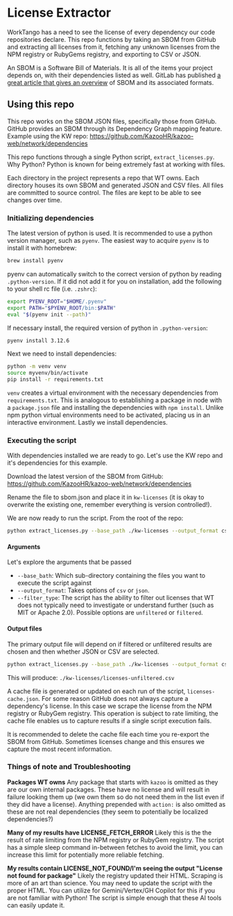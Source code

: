 # License Extractor

WorkTango has a need to see the license of every dependency our code repositories declare. This repo functions by taking an SBOM from GitHub and extracting all licenses from it, fetching any unknown licenses from the NPM registry or RubyGems registry, and exporting to CSV or JSON.

An SBOM is a Software Bill of Materials. It is all of the items your project depends on, with their dependencies listed as well. GitLab has published [a great article that gives an overview](https://about.gitlab.com/blog/2022/10/25/the-ultimate-guide-to-sboms/) of SBOM and its associated formats.

## Using this repo

This repo works on the SBOM JSON files, specifically those from GitHub. GitHub provides an SBOM through its Dependency Graph mapping feature. Example using the KW repo: https://github.com/KazooHR/kazoo-web/network/dependencies

This repo functions through a single Python script, `extract_licenses.py`. Why Python? Python is known for being extremely fast at working with files.

Each directory in the project represents a repo that WT owns. Each directory houses its own SBOM and generated JSON and  CSV files. All files are committed to source control. The files are kept to be able to see changes over time.

### Initializing dependencies
The latest version of python is used. It is recommended to use a python version manager, such as `pyenv`. The easiest way to acquire `pyenv` is to install it with homebrew:

```bash
brew install pyenv
```

pyenv can automatically switch to the correct version of python by reading `.python-version`. If it did not add it for you on installation, add the following to your shell rc file (i.e. `.zshrc`):

```zsh
export PYENV_ROOT="$HOME/.pyenv"
export PATH="$PYENV_ROOT/bin:$PATH"
eval "$(pyenv init --path)"
```

If necessary install, the required version of python in `.python-version`:
```bash
pyenv install 3.12.6
```

Next we need to install dependencies:
```bash
python -m venv venv
source myvenv/bin/activate
pip install -r requirements.txt
```

`venv` creates a virtual environment with the necessary dependencies from `requirements.txt`. This is analogous to establishing a package in node with a `package.json` file and installing the dependencies with `npm install`. Unlike npm python virtual environments need to be activated, placing us in an interactive environment. Lastly we install dependencies.

### Executing the script
With dependencies installed we are ready to go. Let's use the KW repo and it's dependencies for this example.

Download the latest version of the SBOM from GitHub: https://github.com/KazooHR/kazoo-web/network/dependencies

Rename the file to sbom.json and place it in `kw-licenses` (it is okay to overwrite the existing one, remember everything is version controlled!).

We are now ready to run the script. From the root of the repo:

```bash
python extract_licenses.py --base_path ./kw-licenses --output_format csv --filter_type unfiltered 
```

#### Arguments
Let's explore the arguments that be passed

- `--base_bath`: Which sub-directory containing the files you want to execute the script against
- `--output_format`: Takes options of `csv` or `json`.
- `--filter_type`: The script has the ability to filter out licenses that WT does not typically need to investigate or understand further (such as MIT or Apache 2.0). Possible options are `unfiltered` or `filtered`.

#### Output files
The primary output file will depend on if filtered or unfiltered results are chosen and then whether JSON or CSV are selected.

```bash
python extract_licenses.py --base_path ./kw-licenses --output_format csv --filter_type unfiltered 
```

This will produce:
`./kw-licenses/licenses-unfiltered.csv`

A cache file is generated or updated on each run of the script, `licenses-cache.json`. For some reason GitHub does not always capture a dependency's license. In this case we scrape the license from the NPM registry or RubyGem registry. This operation is subject to rate limiting, the cache file enables us to capture results if a single script execution fails.

It is recommended to delete the cache file each time you re-export the SBOM from GitHub. Sometimes licenses change and this ensures we capture the most recent information.

### Things of note and Troubleshooting
**Packages WT owns**
Any package that starts with `kazoo` is omitted as they are our own internal packages. These have no license and will result in failure looking them up (we own them so do not need them in the list even if they did have a license). Anything prepended with `action:` is also omitted as these are not real dependencies (they seem to potentially be localized dependencies?)

**Many of my results have LICENSE_FETCH_ERROR**
Likely this is the the result of rate limiting from the NPM registry or RubyGem registry. The script has a simple sleep command in-between fetches to avoid the limit, you can increase this limit for potentially more reliable fetching.

**My results contain LICENSE_NOT_FOUND/I'm seeing the output "License not found for package"**
Likely the registry updated their HTML. Scraping is more of an art than science. You may need to update the script with the proper HTML. You can utilize for Gemini/Vertex/GH Copilot for this if you are not familiar with Python! The script is simple enough that these AI tools can easily update it.

